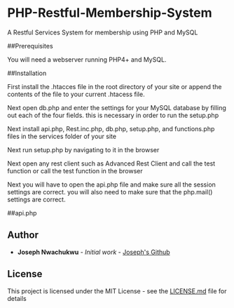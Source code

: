 # PHP-Restful-Membership-System

A Restful Services System for membership using PHP and MySQL

##Prerequisites 

You will need a webserver running PHP4+ and MySQL.

##Installation

First install the .htacces file in the root directory of your site or append the contents of the file to your current .htacess file.

Next open db.php and enter the settings for your MySQL database by filling out each of the four fields. this is necessary in order to run the setup.php

Next install api.php, Rest.inc.php, db.php, setup.php, and functions.php files in the services folder of your site

Next run setup.php by navigating to it in the browser

Next open any rest client such as Advanced Rest Client and call the test function or call the test function in the browser

Next you will have to open the api.php file and make sure all the session settings are correct. you will also need to make sure that the php.mail() settings are correct.

##api.php


## Author

* **Joseph Nwachukwu** - *Initial work* - [Joseph's Github](https://github.com/josephnwachukwu)

## License

This project is licensed under the MIT License - see the [LICENSE.md](LICENSE.md) file for details
